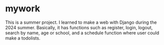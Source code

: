 # mywork
This is a summer project.
I learned to make a web with Django during the 2024 summer.
Basically, it has functions such as register, login, logout, search by name, age or school, and a schedule function where user could make a todolists.
